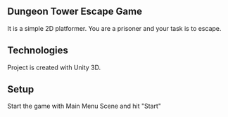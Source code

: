 ## Dungeon Tower Escape Game
It is a simple 2D platformer. You are a prisoner and your task is to escape.

## Technologies
Project is created with Unity 3D.

## Setup
Start the game with Main Menu Scene and hit "Start"
